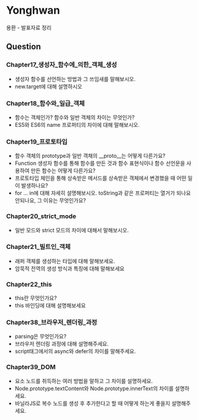 # Yonghwan
용환 - 발표자료 정리

## Question
### Chapter17_생성자_함수에_의한_객체_생성
* 생성자 함수를 선언하는 방법과 그 쓰임새를 말해보시오. 
* new.target에 대해 설명하시오

### Chapter18_함수와_일급_객체
* 함수는 객체인가? 함수와 일반 객체의 차이는 무엇인가?
* ES5와 ES6의 name 프로퍼티의 차이에 대해 말해보시오.

### Chapter19_프로토타입
* 함수 객체의 prototype과 일반 객채의 __proto__는 어떻게 다른가요?
* Function 생성자 함수를 통해 함수를 만든 것과 함수 표현식이나 함수 선언문을 사용하여 만든 함수는 어떻게 다른가요?
* 프로토타입 체인을 통해 상속받은 메서드를 상속받은 객체에서 변경했을 때 어떤 일이 발생하나요? 
* for ... in에 대해 자세히 설명해보시오. toString과 같은 프로퍼티는 열거가 되나요 안되나요, 그 이유는 무엇인가요?

### Chapter20_strict_mode 
* 일반 모드와 strict 모드의 차이에 대해서 말해보시오.

### Chapter21_빌트인_객체
* 래퍼 객체를 생성하는 타입에 대해 말해보세요.
* 암묵적 전역의 생성 방식과 특징에 대해 말해보세요

### Chapter22_this
* this란 무엇인가요?
* this 바인딩에 대해 설명해보세요

### Chapter38_브라우저_렌더링_과정
* parsing은 무엇인가요?
* 브라우저 렌더링 과정에 대해 설명해주세요.
* script태그에서의 async와 defer의 차이를 말해주세요.

### Chapter39_DOM
* 요소 노드를 취득하는 여러 방법을 말하고 그 차이를 설명하세요.
* Node.prototype.textContent와 Node.prototype.innerText의 차이를 설명하세요.
* 바닐라JS로 복수 노드를 생성 후 추가한다고 할 때 어떻게 하는게 좋을지 설명해주세요.

